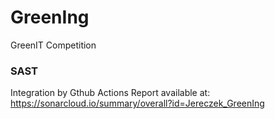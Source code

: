 # GreenIng
GreenIT Competition


### SAST
Integration by Gthub Actions 
Report available at:
https://sonarcloud.io/summary/overall?id=Jereczek_GreenIng
